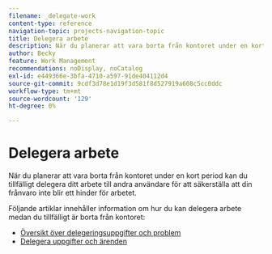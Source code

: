 ```yaml
---
filename: _delegate-work
content-type: reference
navigation-topic: projects-navigation-topic
title: Delegera arbete
description: När du planerar att vara borta från kontoret under en kort period kan du tillfälligt delegera ditt arbete till andra användare för att säkerställa att din frånvaro inte blir ett hinder för arbetet. Artiklarna i det här avsnittet innehåller information om hur du kan delegera arbete medan du tillfälligt är utanför kontoret.
author: Becky
feature: Work Management
recommendations: noDisplay, noCatalog
exl-id: e449366e-3bfa-4710-a597-91de404112d4
source-git-commit: 9cdf3d78e1d19f3d581f8d527919a608c5cc0ddc
workflow-type: tm+mt
source-wordcount: '129'
ht-degree: 0%

---
```


# Delegera arbete

<!--Audited: 10/2024-->

När du planerar att vara borta från kontoret under en kort period kan du tillfälligt delegera ditt arbete till andra användare för att säkerställa att din frånvaro inte blir ett hinder för arbetet.

Följande artiklar innehåller information om hur du kan delegera arbete medan du tillfälligt är borta från kontoret:

* [Översikt över delegeringsuppgifter och problem](../../manage-work/delegate-work/delegate-work-overview.md)
* [Delegera uppgifter och ärenden](../../manage-work/delegate-work/how-to-delegate-work.md)
